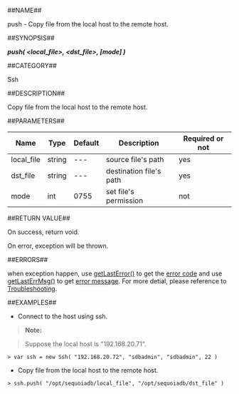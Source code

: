 
##NAME##

push - Copy file from the local host to the remote host.

##SYNOPSIS##

***push( \<local_file\>, \<dst_file\>, \[mode\] )***

##CATEGORY##

Ssh

##DESCRIPTION##

Copy file from the local host to the remote host.

##PARAMETERS##

| Name       | Type   | Default | Description             | Required or not |
| ---------- | ------ | ------- | ----------------------- | --------------- |
| local_file | string | ---     | source file's path      | yes             |
| dst_file   | string | ---     | destination file's path | yes             |
| mode       | int    | 0755    | set file's permission   | not             |

##RETURN VALUE##

On success, return void.

On error, exception will be thrown.

##ERRORS##

when exception happen, use [getLastError()](manual/Manual/Sequoiadb_command/Global/getLastError.md) to get the [error code](manual/Manual/Sequoiadb_error_code.md)  and use [getLastErrMsg()](manual/Manual/Sequoiadb_command/Global/getLastErrMsg.md) to get [error message](manual/Manual/Sequoiadb_command/Global/getLastErrMsg.md). For more detial, please  reference to [Troubleshooting](manual/FAQ/faq_sdb.md).

##EXAMPLES##

* Connect to the host using ssh.

>**Note:**

>Suppose the local host is "192.168.20.71".

```lang-javascript
> var ssh = new Ssh( "192.168.20.72", "sdbadmin", "sdbadmin", 22 )
```

* Copy file from the local host to the remote host.

```lang-javascript
> ssh.push( "/opt/sequoiadb/local_file", "/opt/sequoiadb/dst_file" )
```